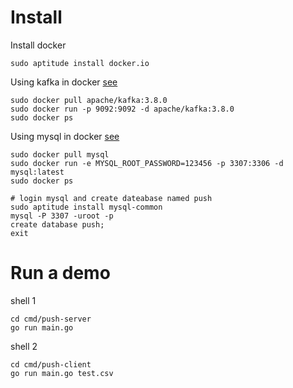 
# Install
Install docker
``` shell
sudo aptitude install docker.io
```

Using kafka in docker
[see](https://kafka.apache.org/quickstart)
```shell
sudo docker pull apache/kafka:3.8.0
sudo docker run -p 9092:9092 -d apache/kafka:3.8.0
sudo docker ps
```

Using mysql in docker
[see](https://kafka.apache.org/quickstart)
```shell
sudo docker pull mysql
sudo docker run -e MYSQL_ROOT_PASSWORD=123456 -p 3307:3306 -d mysql:latest
sudo docker ps

# login mysql and create dateabase named push
sudo aptitude install mysql-common
mysql -P 3307 -uroot -p
create database push;
exit
```

# Run a demo
shell 1
```shell
cd cmd/push-server
go run main.go
```

shell 2
```shell
cd cmd/push-client
go run main.go test.csv
```

